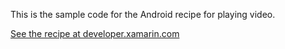 This is the sample code for the Android recipe for playing video.

[See the recipe at developer.xamarin.com](http://developer.xamarin.com/recipes/android/media/video/play_video)
